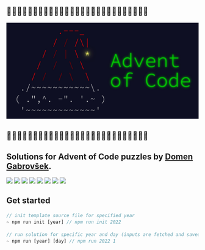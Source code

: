 ## 🎄🎁🎄🎁🎄🎁🎄🎁🎄🎁🎄🎁🎄🎁🎄🎁🎄🎁🎄🎁🎄🎁🎄🎁🎄🎁🎄

![logo](./img/aoc.jpeg)

## 🎄🎁🎄🎁🎄🎁🎄🎁🎄🎁🎄🎁🎄🎁🎄🎁🎄🎁🎄🎁🎄🎁🎄🎁🎄🎁🎄

## Solutions for Advent of Code puzzles by [Domen Gabrovšek](https://www.github.com/domengabrovsek).

![](https://img.shields.io/badge/2022%20⭐-22/50-blue) 
![](https://img.shields.io/badge/2021%20⭐-30/50-green) 
![](https://img.shields.io/badge/2020%20⭐-27/50-red) 
![](https://img.shields.io/badge/2019%20⭐-8/50-purple) 
![](https://img.shields.io/badge/2018%20⭐-2/50-brown) 
![](https://img.shields.io/badge/2017%20⭐-0/50-orange)
![](https://img.shields.io/badge/2016%20⭐-0/50-cyan)
![](https://img.shields.io/badge/2015%20⭐-0/50-yellow)

## Get started

```js
// init template source file for specified year
~ npm run init [year] // npm run init 2022

// run solution for specific year and day (inputs are fetched and saved automatically)
~ npm run [year] [day] // npm run 2022 1
```
